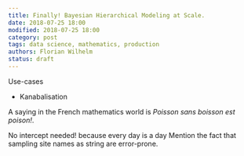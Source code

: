 ```yaml
---
title: Finally! Bayesian Hierarchical Modeling at Scale.
date: 2018-07-25 18:00
modified: 2018-07-25 18:00
category: post
tags: data science, mathematics, production
authors: Florian Wilhelm
status: draft
---
```


Use-cases
- Kanabalisation


A saying in the French mathematics world is *Poisson sans boisson est poison!*. 

No intercept needed! because every day is a day
Mention the fact that sampling site names as string are error-prone.
